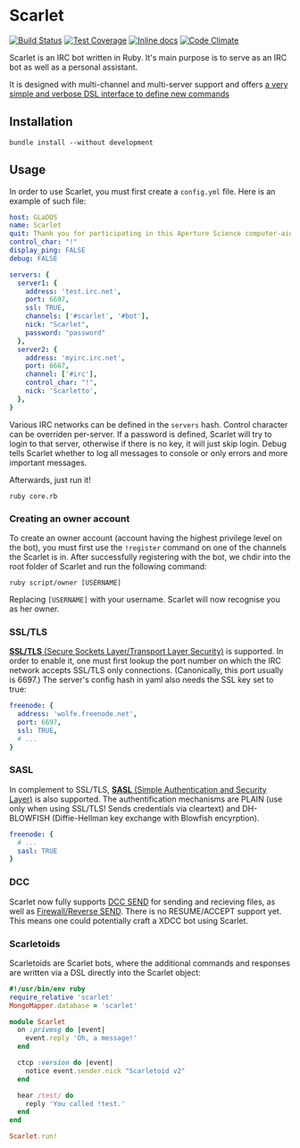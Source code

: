 # Scarlet

[![Build Status](https://travis-ci.org/archSeer/Scarlet.svg?branch=master)](https://travis-ci.org/archSeer/Scarlet)
[![Test Coverage](https://codeclimate.com/github/archSeer/Scarlet/badges/coverage.svg)](https://codeclimate.com/github/archSeer/Scarlet)
[![Inline docs](http://inch-ci.org/github/archSeer/Scarlet.svg?branch=master)](http://inch-ci.org/github/archSeer/Scarlet)
[![Code Climate](https://codeclimate.com/github/archSeer/Scarlet/badges/gpa.svg)](https://codeclimate.com/github/archSeer/Scarlet)

Scarlet is an IRC bot written in Ruby. It's main purpose is to serve as an IRC bot as well as a personal assistant.

It is designed with multi-channel and multi-server support and offers [a very simple and verbose DSL interface to define new commands](https://github.com/archSeer/Scarlet/wiki/Scripts)

## Installation

```
bundle install --without development
```

## Usage

In order to use Scarlet, you must first create a `config.yml` file. Here is an example of such file:

```yaml
host: GLaDOS
name: Scarlet
quit: Thank you for participating in this Aperture Science computer-aided enrichment activity.
control_char: "!"
display_ping: FALSE
debug: FALSE

servers: {
  server1: {
    address: 'test.irc.net',
    port: 6697,
    ssl: TRUE,
    channels: ['#scarlet', '#bot'],
    nick: "Scarlet",
    password: "password"
  },
  server2: {
    address: 'myirc.irc.net',
    port: 6667,
    channel: ['#irc'],
    control_char: "!",
    nick: 'Scarletto',
  },
}
```

Various IRC networks can be defined in the `servers` hash. Control character can be overriden per-server. If a password is defined, Scarlet will try to login to that server, otherwise if there is no key, it will just skip login. Debug tells Scarlet whether to log all messages to console or only errors and more important messages. 

Afterwards, just run it!

```
ruby core.rb
```

### Creating an owner account

To create an owner account (account having the highest privilege level on the bot), you must first use the `!register` command on one of the channels the Scarlet is in. After successfully registering with the bot, we chdir into the root folder of Scarlet and run the following command:

```
ruby script/owner [USERNAME]
```

Replacing `[USERNAME]` with your username. Scarlet will now recognise you as her owner.

### SSL/TLS

[**SSL/TLS** (Secure Sockets Layer/Transport Layer Security)](http://en.wikipedia.org/wiki/Transport_Layer_Security) is supported. In order to enable it, one must first lookup the port number on which the IRC network accepts SSL/TLS only connections. (Canonically, this port usually is 6697.) The server's config hash in yaml also needs the SSL key set to true:

```yaml
freenode: {
  address: 'wolfe.freenode.net',
  port: 6697,
  ssl: TRUE,
  # ...
}
```

### SASL

In complement to SSL/TLS, [**SASL** (Simple Authentication and Security Layer)](http://en.wikipedia.org/wiki/Simple_Authentication_and_Security_Layer) is also supported. The authentification mechanisms are PLAIN (use only when using SSL/TLS! Sends credentials via cleartext) and DH-BLOWFISH (Diffie-Hellman key exchange with Blowfish encyrption).

```yaml
freenode: {
  # ...
  sasl: TRUE
}
```

### DCC

Scarlet now fully supports [DCC SEND](http://en.wikipedia.org/wiki/Direct_Client-to-Client#DCC_SEND) for sending and recieving files, as well as [Firewall/Reverse SEND](http://en.wikipedia.org/wiki/Direct_Client-to-Client#Reverse_.2F_Firewall_DCC). There is no RESUME/ACCEPT support yet. This means one could potentially craft a XDCC bot using Scarlet.

### Scarletoids

Scarletoids are Scarlet bots, where the additional commands and responses are written via a DSL directly into the Scarlet object:

```ruby
#!/usr/bin/env ruby
require_relative 'scarlet'
MongoMapper.database = 'scarlet'

module Scarlet
  on :privmsg do |event|
    event.reply 'Oh, a message!'
  end

  ctcp :version do |event|
    notice event.sender.nick "Scarletoid v2"
  end

  hear /test/ do
    reply 'You called !test.'
  end
end

Scarlet.run!
```
